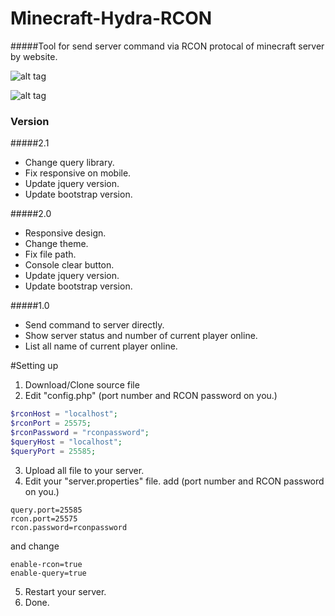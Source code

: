 # Minecraft-Hydra-RCON
#####Tool for send server command via RCON protocal of minecraft server by website.

![alt tag](https://pp.vk.me/c631118/v631118469/487ab/1Ex1vUgSaVY.jpg)

![alt tag](https://pp.vk.me/c631118/v631118469/487b3/puLrtMA_ktU.jpg)

### Version

#####2.1
* Change query library.
* Fix responsive on mobile.
* Update jquery version.
* Update bootstrap version.

#####2.0
* Responsive design.
* Change theme.
* Fix file path.
* Console clear button.
* Update jquery version.
* Update bootstrap version.

#####1.0
* Send command to server directly.
* Show server status and number of current player online.
* List all name of current player online.

#Setting up
1. Download/Clone source file
2. Edit "config.php" (port number and RCON password on you.)
```php
$rconHost = "localhost";
$rconPort = 25575;
$rconPassword = "rconpassword";
$queryHost = "localhost";
$queryPort = 25585;
```
3. Upload all file to your server.
4. Edit your "server.properties" file.
add (port number and RCON password on you.)
```
query.port=25585
rcon.port=25575
rcon.password=rconpassword
```
and change
```
enable-rcon=true
enable-query=true
```
5. Restart your server.
6. Done.
